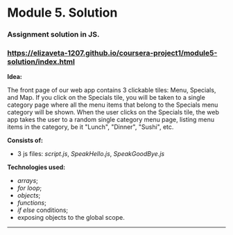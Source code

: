 # Module 5. Solution

### Assignment solution in JS.

### https://elizaveta-1207.github.io/coursera-project1/module5-solution/index.html


**Idea:**

The front page of our web app contains 3 clickable tiles: Menu, Specials, and Map. If you click on the Specials tile, you will be taken to a single category page where all the menu items that belong to the Specials menu category will be shown. When the user clicks on the Specials tile, the web app takes the user to a random single category menu page, listing menu items in the category, be it "Lunch", "Dinner", "Sushi", etc. 

**Consists of:**

- 3 js files: _script.js_, _SpeakHello.js_, _SpeakGoodBye.js_

**Technologies used:**

- _arrays_;
- _for loop_;
- _objects_;
- _functions_;
- _if else_ conditions;
- exposing objects to the global scope.

---


